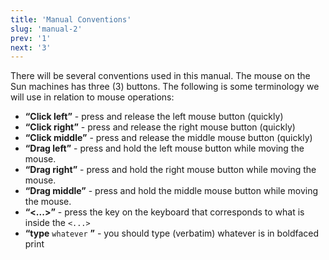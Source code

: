 ```yaml
---
title: 'Manual Conventions'
slug: 'manual-2'
prev: '1'
next: '3'
---
```


There will be several conventions used in this manual. The mouse on the Sun machines has three (3) buttons. The following is some terminology we will use in relation to mouse operations:

- **“Click left”** - press and release the left mouse button (quickly)
- **“Click right”** - press and release the right mouse button (quickly)
- **“Click middle”** - press and release the middle mouse button (quickly)
- **“Drag left”** - press and hold the left mouse button while moving the mouse.
- **“Drag right”** - press and hold the right mouse button while moving the mouse.
- **“Drag middle”** - press and hold the middle mouse button while moving the mouse.
- **“<...>”** - press the key on the keyboard that corresponds to what is inside the `<...>`
- **“type** `whatever` **”** - you should type (verbatim) whatever is in boldfaced print
